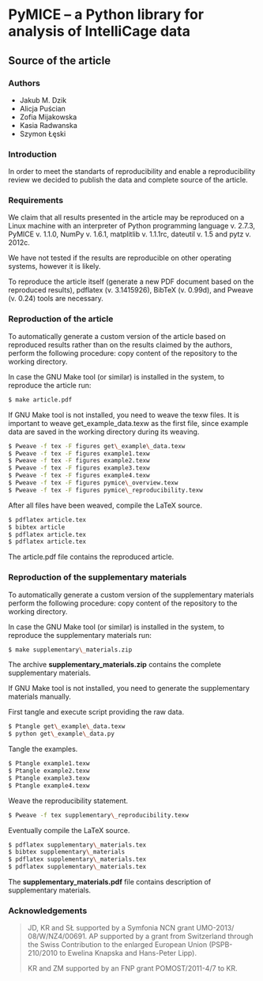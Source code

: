 # PyMICE – a Python library for analysis of IntelliCage data
## Source of the article
### Authors
* Jakub M. Dzik
* Alicja Puścian
* Zofia Mijakowska
* Kasia Radwanska
* Szymon Łęski


### Introduction
In order to meet the standarts of reproducibility and enable a reproducibility
review we decided to publish the data and complete source of the article.


### Requirements
We claim that all results presented in the article may be reproduced on a Linux
machine with an interpreter of Python programming language v. 2.7.3, PyMICE
v. 1.1.0, NumPy v. 1.6.1, matplitlib v. 1.1.1rc, dateutil v. 1.5 and pytz
v. 2012c.

We have not tested if the results are reproducible on other operating systems,
however it is likely.

To reproduce the article itself (generate a new PDF document based on the
reproduced results), pdflatex (v. 3.1415926), BibTeX (v. 0.99d), and Pweave
(v. 0.24) tools are necessary.


### Reproduction of the article

To automatically generate a custom version of the article based on reproduced
results rather than on the results claimed by the authors, perform the following
procedure: copy content of the repository to the working directory.

In case the GNU Make tool (or similar) is installed in the system, to reproduce
the article run:

```bash
$ make article.pdf
```

If GNU Make tool is not installed, you need to weave the texw files. It is
important to weave get\_example\_data.texw as the first file, since example
data are saved in the working directory during its weaving.

```bash
$ Pweave -f tex -F figures get\_example\_data.texw
$ Pweave -f tex -F figures example1.texw
$ Pweave -f tex -F figures example2.texw
$ Pweave -f tex -F figures example3.texw
$ Pweave -f tex -F figures example4.texw
$ Pweave -f tex -F figures pymice\_overview.texw
$ Pweave -f tex -F figures pymice\_reproducibility.texw
```

After all files have been weaved, compile the LaTeX source.

```bash
$ pdflatex article.tex
$ bibtex article
$ pdflatex article.tex
$ pdflatex article.tex
```

The article.pdf file contains the reproduced article.


### Reproduction of the supplementary materials

To automatically generate a custom version of the supplementary materials
perform the following procedure: copy content of the repository to the working
directory.

In case the GNU Make tool (or similar) is installed in the system, to reproduce
the supplementary materials run:

```bash
$ make supplementary\_materials.zip
```

The archive **supplementary\_materials.zip** contains the complete supplementary
materials.

If GNU Make tool is not installed, you need to generate the supplementary
materials manually.

First tangle and execute script providing the raw data.

```bash
$ Ptangle get\_example\_data.texw
$ python get\_example\_data.py
```

Tangle the examples.

```bash
$ Ptangle example1.texw
$ Ptangle example2.texw
$ Ptangle example3.texw
$ Ptangle example4.texw
```

Weave the reproducibility statement.

```bash
$ Pweave -f tex supplementary\_reproducibility.texw
```

Eventually compile the LaTeX source.

```bash
$ pdflatex supplementary\_materials.tex
$ bibtex supplementary\_materials
$ pdflatex supplementary\_materials.tex
$ pdflatex supplementary\_materials.tex
```

The **supplementary\_materials.pdf** file contains description of supplementary
materials.


### Acknowledgements

> JD, KR and SŁ supported by a Symfonia NCN grant UMO-2013/
> 08/W/NZ4/00691. AP supported by a grant from Switzerland through the Swiss
> Contribution to the enlarged European Union (PSPB-210/2010 to Ewelina Knapska
> and Hans-Peter Lipp).
> 
> KR and ZM supported by an FNP grant POMOST/2011-4/7 to KR.
